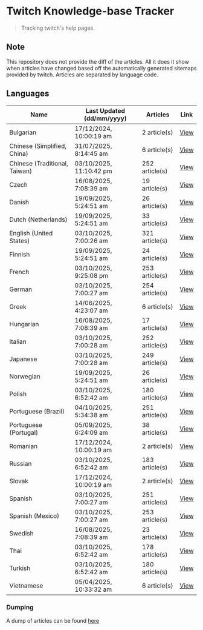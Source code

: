 # Twitch Knowledge-base Tracker
> Tracking twitch's help pages. 

## Note
This repository does not provide the diff of the articles. All it does it show when articles have changed based
off the automatically generated sitemaps provided by twitch. Articles are separated by language code.

## Languages

| Name                          | Last Updated (dd/mm/yyyy) | Articles       | Link                   |
|-------------------------------|---------------------------|----------------|------------------------|
| Bulgarian                     | 17/12/2024, 10:00:19 am   | 2 article(s)   | [View](docs/bg.md)     |
| Chinese (Simplified, China)   | 31/07/2025, 8:14:45 am    | 6 article(s)   | [View](docs/zh_CN.md)  |
| Chinese (Traditional, Taiwan) | 03/10/2025, 11:10:42 pm   | 252 article(s) | [View](docs/zh_TW.md)  |
| Czech                         | 16/08/2025, 7:08:39 am    | 19 article(s)  | [View](docs/cs.md)     |
| Danish                        | 19/09/2025, 5:24:51 am    | 26 article(s)  | [View](docs/da.md)     |
| Dutch (Netherlands)           | 19/09/2025, 5:24:51 am    | 33 article(s)  | [View](docs/nl_NL.md)  |
| English (United States)       | 03/10/2025, 7:00:26 am    | 321 article(s) | [View](docs/en_US.md)  |
| Finnish                       | 19/09/2025, 5:24:51 am    | 24 article(s)  | [View](docs/fi.md)     |
| French                        | 03/10/2025, 9:25:08 pm    | 253 article(s) | [View](docs/fr.md)     |
| German                        | 03/10/2025, 7:00:27 am    | 254 article(s) | [View](docs/de.md)     |
| Greek                         | 14/06/2025, 4:23:07 am    | 6 article(s)   | [View](docs/el.md)     |
| Hungarian                     | 16/08/2025, 7:08:39 am    | 17 article(s)  | [View](docs/hu.md)     |
| Italian                       | 03/10/2025, 7:00:28 am    | 252 article(s) | [View](docs/it.md)     |
| Japanese                      | 03/10/2025, 7:00:28 am    | 249 article(s) | [View](docs/ja.md)     |
| Norwegian                     | 19/09/2025, 5:24:51 am    | 26 article(s)  | [View](docs/no.md)     |
| Polish                        | 03/10/2025, 6:52:42 am    | 180 article(s) | [View](docs/pl.md)     |
| Portuguese (Brazil)           | 04/10/2025, 5:34:38 am    | 251 article(s) | [View](docs/pt_BR.md)  |
| Portuguese (Portugal)         | 05/09/2025, 6:24:09 am    | 38 article(s)  | [View](docs/pt_PT.md)  |
| Romanian                      | 17/12/2024, 10:00:19 am   | 2 article(s)   | [View](docs/ro.md)     |
| Russian                       | 03/10/2025, 6:52:42 am    | 183 article(s) | [View](docs/ru.md)     |
| Slovak                        | 17/12/2024, 10:00:19 am   | 2 article(s)   | [View](docs/sk.md)     |
| Spanish                       | 03/10/2025, 7:00:27 am    | 251 article(s) | [View](docs/es.md)     |
| Spanish (Mexico)              | 03/10/2025, 7:00:27 am    | 253 article(s) | [View](docs/es_MX.md)  |
| Swedish                       | 16/08/2025, 7:08:39 am    | 23 article(s)  | [View](docs/sv.md)     |
| Thai                          | 03/10/2025, 6:52:42 am    | 178 article(s) | [View](docs/th.md)     |
| Turkish                       | 03/10/2025, 6:52:42 am    | 180 article(s) | [View](docs/tr.md)     |
| Vietnamese                    | 05/04/2025, 10:33:32 am   | 6 article(s)   | [View](docs/vi.md)     |

### Dumping
A dump of articles can be found [here](docs/RAW.md)